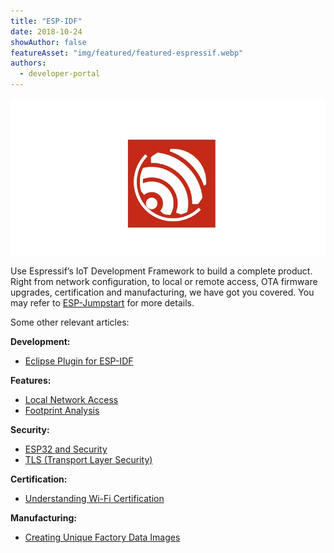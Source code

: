 ```yaml
---
title: "ESP-IDF"
date: 2018-10-24
showAuthor: false
featureAsset: "img/featured/featured-espressif.webp"
authors:
  - developer-portal
---
```

![](img/espidf-1.webp)

Use Espressif’s IoT Development Framework to build a complete product. Right from network configuration, to local or remote access, OTA firmware upgrades, certification and manufacturing, we have got you covered. You may refer to [ESP-Jumpstart](/blog/jumpstart-iot-product-development-on-esp32) for more details.

Some other relevant articles:

__Development:__ 

- [Eclipse Plugin for ESP-IDF](/blog/eclipse-plugin-for-esp-idf)

__Features:__ 

- [Local Network Access](/blog/local-network-access-via-http-server)
- [Footprint Analysis](/blog/analysing-static-footprint)

__Security:__ 

- [ESP32 and Security](/blog/understanding-esp32s-security-features)
- [TLS (Transport Layer Security)](/blog/esp32-tls-transport-layer-security-and-iot-devices)

__Certification:__ 

- [Understanding Wi-Fi Certification](/blog/wi-fi-certification-with-esp32)

__Manufacturing:__ 

- [Creating Unique Factory Data Images](/blog/building-products-creating-unique-factory-data-images)
